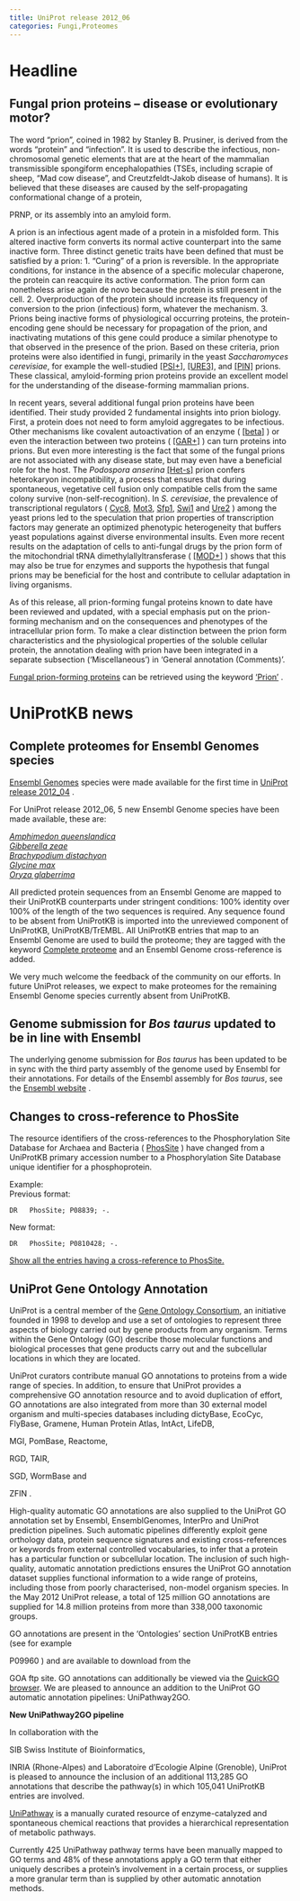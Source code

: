 ```yaml
---
title: UniProt release 2012_06
categories: Fungi,Proteomes
---
```


# Headline

## Fungal prion proteins – disease or evolutionary motor?

The word “prion”, coined in 1982 by Stanley B. Prusiner, is derived from the words “protein” and “infection”. It is used to describe the infectious, non-chromosomal genetic elements that are at the heart of the mammalian transmissible spongiform encephalopathies (TSEs, including scrapie of sheep, “Mad cow disease”, and Creutzfeldt-Jakob disease of humans). It is believed that these diseases are caused by the self-propagating conformational change of a protein,

PRNP, or its assembly into an amyloid form.

A prion is an infectious agent made of a protein in a misfolded form. This altered inactive form converts its normal active counterpart into the same inactive form. Three distinct genetic traits have been defined that must be satisfied by a prion: 1. “Curing” of a prion is reversible. In the appropriate conditions, for instance in the absence of a specific molecular chaperone, the protein can reacquire its active conformation. The prion form can nonetheless arise again de novo because the protein is still present in the cell. 2. Overproduction of the protein should increase its frequency of conversion to the prion (infectious) form, whatever the mechanism. 3. Prions being inactive forms of physiological occurring proteins, the protein-encoding gene should be necessary for propagation of the prion, and inactivating mutations of this gene could produce a similar phenotype to that observed in the presence of the prion. Based on these criteria, prion proteins were also identified in fungi, primarily in the yeast *Saccharomyces cerevisiae*, for example the well-studied [\[PSI+\]](http://www.uniprot.org/uniprot/P05453), [\[URE3\]](http://www.uniprot.org/uniprot/P23202), and [\[PIN\]](http://www.uniprot.org/uniprot/P25367) prions. These classical, amyloid-forming prion proteins provide an excellent model for the understanding of the disease-forming mammalian prions.

In recent years, several additional fungal prion proteins have been identified. Their study provided 2 fundamental insights into prion biology. First, a protein does not need to form amyloid aggregates to be infectious. Other mechanisms like covalent autoactivation of an enzyme ( [\[beta\]](http://www.uniprot.org/uniprot/P09232) ) or even the interaction between two proteins ( [\[GAR+\]](http://www.uniprot.org/uniprot/?query=accession:Q02794+OR+accession:P05030) ) can turn proteins into prions. But even more interesting is the fact that some of the fungal prions are not associated with any disease state, but may even have a beneficial role for the host. The *Podospora anserina* [\[Het-s\]](http://www.uniprot.org/uniprot/Q03689) prion confers heterokaryon incompatibility, a process that ensures that during spontaneous, vegetative cell fusion only compatible cells from the same colony survive (non-self-recognition). In *S. cerevisiae*, the prevalence of transcriptional regulators ( [Cyc8](http://www.uniprot.org/uniprot/P14922), [Mot3](http://www.uniprot.org/uniprot/P54785), [Sfp1](http://www.uniprot.org/uniprot/P32432), [Swi1](http://www.uniprot.org/uniprot/P09547) and [Ure2](http://www.uniprot.org/uniprot/P23202) ) among the yeast prions led to the speculation that prion properties of transcription factors may generate an optimized phenotypic heterogeneity that buffers yeast populations against diverse environmental insults. Even more recent results on the adaptation of cells to anti-fungal drugs by the prion form of the mitochondrial tRNA dimethylallyltransferase ( [\[MOD+\]](http://www.uniprot.org/uniprot/P07884) ) shows that this may also be true for enzymes and supports the hypothesis that fungal prions may be beneficial for the host and contribute to cellular adaptation in living organisms.

As of this release, all prion-forming fungal proteins known to date have been reviewed and updated, with a special emphasis put on the prion-forming mechanism and on the consequences and phenotypes of the intracellular prion form. To make a clear distinction between the prion form characteristics and the physiological properties of the soluble cellular protein, the annotation dealing with prion have been integrated in a separate subsection (‘Miscellaneous’) in ‘General annotation (Comments)’.

[Fungal prion-forming proteins](http://www.uniprot.org/uniprot/?query=taxonomy:Fungi+AND+keyword:KW-0640+AND+reviewed:yes) can be retrieved using the keyword [‘Prion’](http://www.uniprot.org/keywords/KW-0640) .

# UniProtKB news

## Complete proteomes for Ensembl Genomes species

[Ensembl Genomes](http://www.ensemblgenomes.org/) species were made available for the first time in [UniProt release 2012\_04](http://www.uniprot.org/news/2012/04/18/release) .

For UniProt release 2012\_06, 5 new Ensembl Genome species have been made available, these are:

[*Amphimedon queenslandica*](http://metazoa.ensembl.org/Amphimedon_queenslandica/Info/Index)  
[*Gibberella zeae*](http://fungi.ensembl.org/Gibberella_zeae/Info/Index)  
[*Brachypodium distachyon*](http://www.gramene.org/Brachypodium_distachyon/Info/Index)  
[*Glycine max*](http://www.gramene.org/Glycine_max/Info/Index)  
[*Oryza glaberrima*](http://www.gramene.org/Oryza_glaberrima/Info/Index)

All predicted protein sequences from an Ensembl Genome are mapped to their UniProtKB counterparts under stringent conditions: 100% identity over 100% of the length of the two sequences is required. Any sequence found to be absent from UniProtKB is imported into the unreviewed component of UniProtKB, UniProtKB/TrEMBL. All UniProtKB entries that map to an Ensembl Genome are used to build the proteome; they are tagged with the keyword [Complete proteome](http://www.uniprot.org/keywords/KW-0181) and an Ensembl Genome cross-reference is added.

We very much welcome the feedback of the community on our efforts. In future UniProt releases, we expect to make proteomes for the remaining Ensembl Genome species currently absent from UniProtKB.

## Genome submission for *Bos taurus* updated to be in line with Ensembl

The underlying genome submission for *Bos taurus* has been updated to be in sync with the third party assembly of the genome used by Ensembl for their annotations. For details of the Ensembl assembly for *Bos taurus*, see the [Ensembl website](http://www.ensembl.org/Bos_taurus/Info/Index) .

## Changes to cross-reference to PhosSite

The resource identifiers of the cross-references to the Phosphorylation Site Database for Archaea and Bacteria ( [PhosSite](http://www.phosphorylation.biochem.vt.edu/) ) have changed from a UniProtKB primary accession number to a Phosphorylation Site Database unique identifier for a phosphoprotein.

Example:  
Previous format:

    DR   PhosSite; P08839; -.

New format:

    DR   PhosSite; P0810428; -.

[Show all the entries having a cross-reference to PhosSite.](http://www.uniprot.org/uniprot/?query=database%3Aphossite&sort=score)

## UniProt Gene Ontology Annotation

UniProt is a central member of the [Gene Ontology Consortium](http://www.geneontology.org/), an initiative founded in 1998 to develop and use a set of ontologies to represent three aspects of biology carried out by gene products from any organism. Terms within the Gene Ontology (GO) describe those molecular functions and biological processes that gene products carry out and the subcellular locations in which they are located.

UniProt curators contribute manual GO annotations to proteins from a wide range of species. In addition, to ensure that UniProt provides a comprehensive GO annotation resource and to avoid duplication of effort, GO annotations are also integrated from more than 30 external model organism and multi-species databases including dictyBase, EcoCyc, FlyBase, Gramene, Human Protein Atlas, IntAct, LifeDB,

MGI, PomBase, Reactome,

RGD, TAIR,

SGD, WormBase and

ZFIN .

High-quality automatic GO annotations are also supplied to the UniProt GO annotation set by Ensembl, EnsemblGenomes, InterPro and UniProt prediction pipelines. Such automatic pipelines differently exploit gene orthology data, protein sequence signatures and existing cross-references or keywords from external controlled vocabularies, to infer that a protein has a particular function or subcellular location. The inclusion of such high-quality, automatic annotation predictions ensures the UniProt GO annotation dataset supplies functional information to a wide range of proteins, including those from poorly characterised, non-model organism species. In the May 2012 UniProt release, a total of 125 million GO annotations are supplied for 14.8 million proteins from more than 338,000 taxonomic groups.

GO annotations are present in the ‘Ontologies’ section UniProtKB entries (see for example

P09960 ) and are available to download from the

GOA ftp site. GO annotations can additionally be viewed via the [QuickGO browser](http://www.ebi.ac.uk/QuickGO/). We are pleased to announce an addition to the UniProt GO automatic annotation pipelines: UniPathway2GO.

**New UniPathway2GO pipeline**

In collaboration with the

SIB Swiss Institute of Bioinformatics,

INRIA (Rhone-Alpes) and Laboratoire d’Ecologie Alpine (Grenoble), UniProt is pleased to announce the inclusion of an additional 113,285 GO annotations that describe the pathway(s) in which 105,041 UniProtKB entries are involved.

[UniPathway](http://www.grenoble.prabi.fr/obiwarehouse/unipathway) is a manually curated resource of enzyme-catalyzed and spontaneous chemical reactions that provides a hierarchical representation of metabolic pathways.

Currently 425 UniPathway pathway terms have been manually mapped to GO terms and 48% of these annotations apply a GO term that either uniquely describes a protein’s involvement in a certain process, or supplies a more granular term than is supplied by other automatic annotation methods.
